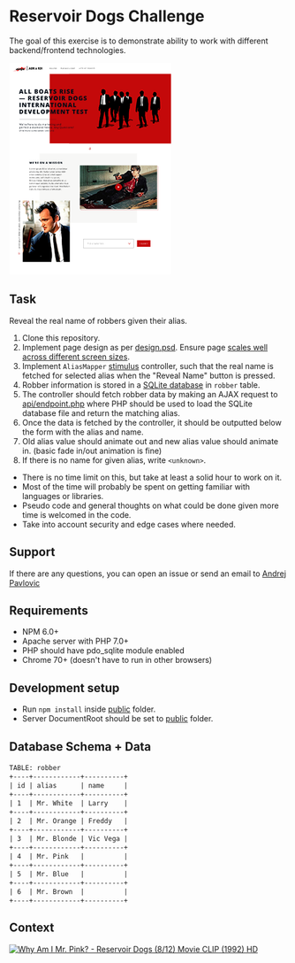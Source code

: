 # Reservoir Dogs Challenge

The goal of this exercise is to demonstrate ability to work with different backend/frontend technologies.

![index.html](screenshot.png)

## Task
Reveal the real name of robbers given their alias.

1. Clone this repository.
2. Implement page design as per [design.psd](design.psd). Ensure page [scales well across different screen sizes](https://www.w3schools.com/html/html_responsive.asp).
3. Implement `AliasMapper` [stimulus](https://stimulusjs.org/) controller, such that the real name is fetched for selected alias when the "Reveal Name" button is pressed.
4. Robber information is stored in a [SQLite database](data/database.sqlite) in `robber` table.
5. The controller should fetch robber data by making an AJAX request to [api/endpoint.php](api/endpoint.php) where PHP should be used to load the SQLite database file and return the matching alias.
6. Once the data is fetched by the controller, it should be outputted below the form with the alias and name.
7. Old alias value should animate out and new alias value should animate in. (basic fade in/out animation is fine)
8. If there is no name for given alias, write `<unknown>`.

- There is no time limit on this, but take at least a solid hour to work on it.
- Most of the time will probably be spent on getting familiar with languages or libraries.
- Pseudo code and general thoughts on what could be done given more time is welcomed in the code.
- Take into account security and edge cases where needed.

## Support
If there are any questions, you can open an issue or send an email to [Andrej Pavlovic](mailto:apavlovic@allboatsrise.com)

## Requirements
- NPM 6.0+
- Apache server with PHP 7.0+
- PHP should have pdo_sqlite module enabled
- Chrome 70+ (doesn't have to run in other browsers)

## Development setup
- Run `npm install` inside [public](public) folder.
- Server DocumentRoot should be set to [public](public) folder.

## Database Schema + Data
```
TABLE: robber
+----+------------+----------+
| id | alias      | name     |
+----+------------+----------+
| 1  | Mr. White  | Larry    |
+----+------------+----------+
| 2  | Mr. Orange | Freddy   |
+----+------------+----------+
| 3  | Mr. Blonde | Vic Vega |
+----+------------+----------+
| 4  | Mr. Pink   |          |
+----+------------+----------+
| 5  | Mr. Blue   |          |
+----+------------+----------+
| 6  | Mr. Brown  |          |
+----+------------+----------+
```

## Context
[![Why Am I Mr. Pink? - Reservoir Dogs (8/12) Movie CLIP (1992) HD](https://img.youtube.com/vi/4W5KhfJHF_4/0.jpg)](https://www.youtube.com/watch?v=4W5KhfJHF_4)
